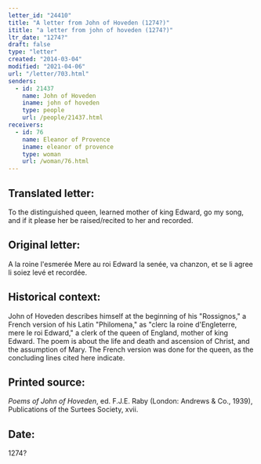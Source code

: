 ```yaml
---
letter_id: "24410"
title: "A letter from John of Hoveden (1274?)"
ititle: "a letter from john of hoveden (1274?)"
ltr_date: "1274?"
draft: false
type: "letter"
created: "2014-03-04"
modified: "2021-04-06"
url: "/letter/703.html"
senders:
  - id: 21437
    name: John of Hoveden
    iname: john of hoveden
    type: people
    url: /people/21437.html
receivers:
  - id: 76
    name: Eleanor of Provence
    iname: eleanor of provence
    type: woman
    url: /woman/76.html
---
```

<h2> Translated letter:</h2>To the distinguished queen,
learned mother of king Edward,
go my song, and if it please her
be raised/recited to her and recorded.
<h2 class="mt-4"> Original letter:</h2>A la roine l'esmerée
Mere au roi Edward la senée,
va chanzon, et se li agree
li soiez levé et recordée.
<h2 class="mt-4"> Historical context:</h2><p>John of Hoveden describes himself at the beginning of his "Rossignos," a French version of his Latin "Philomena," as "clerc la roine d'Engleterre, mere le roi Edward," a clerk of the queen of England, mother of king Edward. The poem is about the life and death and ascension of Christ, and the assumption of Mary. The French version was done for the queen, as the concluding lines cited here indicate.</p><h2 class="mt-4"> Printed source:</h2><p><em>Poems of John of Hoveden</em>, ed. F.J.E. Raby (London: Andrews &amp; Co., 1939), Publications of the Surtees Society, xvii.</p><h2 class="mt-4"> Date:</h2>1274?